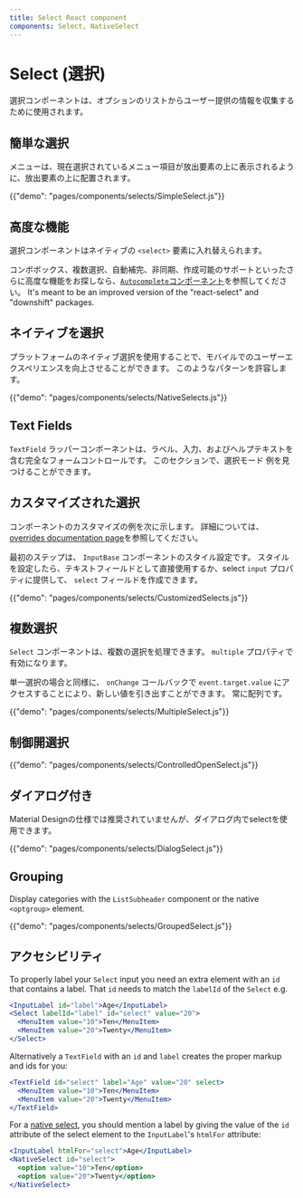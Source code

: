 ```yaml
---
title: Select React component
components: Select, NativeSelect
---
```


# Select (選択)

<p class="description">選択コンポーネントは、オプションのリストからユーザー提供の情報を収集するために使用されます。</p>

## 簡単な選択

メニューは、現在選択されているメニュー項目が放出要素の上に表示されるように、放出要素の上に配置されます。

{{"demo": "pages/components/selects/SimpleSelect.js"}}

## 高度な機能

選択コンポーネントはネイティブの `<select>` 要素に入れ替えられます。

コンボボックス、複数選択、自動補完、非同期、作成可能のサポートといったさらに高度な機能をお探しなら、[`Autocomplete`コンポーネント](/components/autocomplete/)を参照してください。 It's meant to be an improved version of the "react-select" and "downshift" packages.

## ネイティブを選択

プラットフォームのネイティブ選択を使用することで、モバイルでのユーザーエクスペリエンスを向上させることができます。 このようなパターンを許容します。

{{"demo": "pages/components/selects/NativeSelects.js"}}

## Text Fields

`TextField` ラッパーコンポーネントは、ラベル、入力、およびヘルプテキストを含む完全なフォームコントロールです。 このセクション</a>で、選択モード 例を見つけることができます。</p> 

## カスタマイズされた選択

コンポーネントのカスタマイズの例を次に示します。 詳細については、 [overrides documentation page](/customization/components/)を参照してください。

最初のステップは、 `InputBase` コンポーネントのスタイル設定です。 スタイルを設定したら、テキストフィールドとして直接使用するか、select `input` プロパティに提供して、 `select` フィールドを作成できます。

{{"demo": "pages/components/selects/CustomizedSelects.js"}}

## 複数選択

`Select` コンポーネントは、複数の選択を処理できます。 `multiple` プロパティで有効になります。

単一選択の場合と同様に、 `onChange` コールバックで `event.target.value` にアクセスすることにより、新しい値を引き出すことができます。 常に配列です。

{{"demo": "pages/components/selects/MultipleSelect.js"}}

## 制御開選択

{{"demo": "pages/components/selects/ControlledOpenSelect.js"}}

## ダイアログ付き

Material Designの仕様では推奨されていませんが、ダイアログ内でselectを使用できます。

{{"demo": "pages/components/selects/DialogSelect.js"}}

## Grouping

Display categories with the `ListSubheader` component or the native `<optgroup>` element.

{{"demo": "pages/components/selects/GroupedSelect.js"}}

## アクセシビリティ

To properly label your `Select` input you need an extra element with an `id` that contains a label. That `id` needs to match the `labelId` of the `Select` e.g.

```jsx
<InputLabel id="label">Age</InputLabel>
<Select labelId="label" id="select" value="20">
  <MenuItem value="10">Ten</MenuItem>
  <MenuItem value="20">Twenty</MenuItem>
</Select>
```

Alternatively a `TextField` with an `id` and `label` creates the proper markup and ids for you:

```jsx
<TextField id="select" label="Age" value="20" select>
  <MenuItem value="10">Ten</MenuItem>
  <MenuItem value="20">Twenty</MenuItem>
</TextField>
```

For a [native select](#native-select), you should mention a label by giving the value of the `id` attribute of the select element to the `InputLabel`'s `htmlFor` attribute:

```jsx
<InputLabel htmlFor="select">Age</InputLabel>
<NativeSelect id="select">
  <option value="10">Ten</option>
  <option value="20">Twenty</option>
</NativeSelect>
```